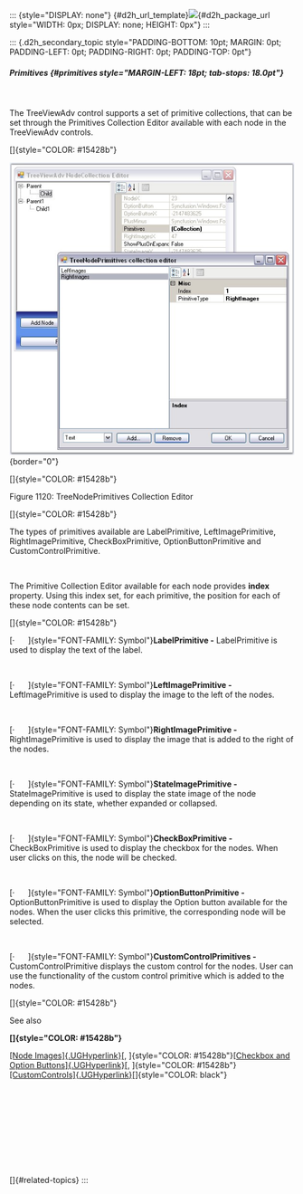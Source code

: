 ::: {style="DISPLAY: none"}
[](ms-xhelp:///?Id=d2h_url_template){#d2h_url_template}![](!package_url!){#d2h_package_url style="WIDTH: 0px; DISPLAY: none; HEIGHT: 0px"}
:::

::: {.d2h_secondary_topic style="PADDING-BOTTOM: 10pt; MARGIN: 0pt; PADDING-LEFT: 0pt; PADDING-RIGHT: 0pt; PADDING-TOP: 0pt"}
##### Primitives {#primitives style="MARGIN-LEFT: 18pt; tab-stops: 18.0pt"}

 

The TreeViewAdv control supports a set of primitive collections, that can be set through the Primitives Collection Editor available with each node in the TreeViewAdv controls.

[]{style="COLOR: #15428b"} 

![](ImagesExt/image76_1098.jpg){border="0"}

[]{style="COLOR: #15428b"} 

Figure 1120: TreeNodePrimitives Collection Editor

[]{style="COLOR: #15428b"} 

The types of primitives available are LabelPrimitive, LeftImagePrimitive, RightImagePrimitive, CheckBoxPrimitive, OptionButtonPrimitive and CustomControlPrimitive.

 

The Primitive Collection Editor available for each node provides **index** property. Using this index set, for each primitive, the position for each of these node contents can be set.

[]{style="COLOR: #15428b"} 

[·      ]{style="FONT-FAMILY: Symbol"}**LabelPrimitive -** LabelPrimitive is used to display the text of the label.

 

[·      ]{style="FONT-FAMILY: Symbol"}**LeftImagePrimitive -** LeftImagePrimitive is used to display the image to the left of the nodes.

 

[·      ]{style="FONT-FAMILY: Symbol"}**RightImagePrimitive -** RightImagePrimitive is used to display the image that is added to the right of the nodes.

 

[·      ]{style="FONT-FAMILY: Symbol"}**StateImagePrimitive -** StateImagePrimitive is used to display the state image of the node depending on its state, whether expanded or collapsed.

 

[·      ]{style="FONT-FAMILY: Symbol"}**CheckBoxPrimitive -** CheckBoxPrimitive is used to display the checkbox for the nodes. When user clicks on this, the node will be checked.

 

[·      ]{style="FONT-FAMILY: Symbol"}**OptionButtonPrimitive -** OptionButtonPrimitive is used to display the Option button available for the nodes. When the user clicks this primitive, the corresponding node will be selected.

 

[·      ]{style="FONT-FAMILY: Symbol"}**CustomControlPrimitives -** CustomControlPrimitive displays the custom control for the nodes. User can use the functionality of the custom control primitive which is added to the nodes.     

[]{style="COLOR: #15428b"} 

See also

**[]{style="COLOR: #15428b"}** 

[[Node Images]{.UGHyperlink}](../../../../../../../../Documents%20and%20Settings/sylviap/Desktop/Tools%20-%20Part%202.docx#_Node_Images)[, ]{style="COLOR: #15428b"}[[Checkbox and Option Buttons]{.UGHyperlink}](../../../../../../../../Documents%20and%20Settings/sylviap/Desktop/Tools%20-%20Part%202.docx#_Checkbox_and_Option)[, ]{style="COLOR: #15428b"}[[CustomControls]{.UGHyperlink}](../../../../../../../../Documents%20and%20Settings/sylviap/Desktop/Tools%20-%20Part%202.docx#_Custom_Controls)[]{style="COLOR: black"}

 

 

 

 

 

[]{#related-topics}
:::
